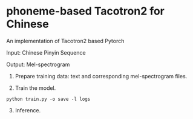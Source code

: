 # phoneme-based Tacotron2 for Chinese
An implementation of Tacotron2 based Pytorch

Input: Chinese Pinyin Sequence

Output: Mel-spectrogram

1. Prepare training data: text and corresponding mel-spectrogram files.

2. Train the model.

`python train.py -o save -l logs`

3. Inference.


